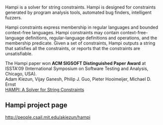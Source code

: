 Hampi is a solver for string constraints. Hampi is designed for constraints generated by program analysis tools, automated bug finders, intelligent fuzzers.

Hampi constraints express membership in regular languages and bounded context-free languages. Hampi constraints may contain context-free-language definitions, regular-language definitions and operations, and the membership predicate. Given a set of constraints, Hampi outputs a string that satisfies all the constraints, or reports that the constraints are unsatisfiable.

The Hampi paper won **ACM SIGSOFT Distinguished Paper Award** at ISSTA'09 (International Symposium on Software Testing and Analysis, Chicago, USA).<br>
Adam Kiezun, Vijay Ganesh, Philip J. Guo, Pieter Hooimeijer, Michael D. Ernst<br>
<a href='http://people.csail.mit.edu/akiezun/issta54-kiezun.pdf'>HAMPI: A Solver for String Constraints</a>

<h2>Hampi project page</h2>
<a href='http://people.csail.mit.edu/akiezun/hampi'>http://people.csail.mit.edu/akiezun/hampi</a>